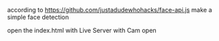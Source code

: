 according to https://github.com/justadudewhohacks/face-api.js make a simple face detection

open the index.html with Live Server with Cam open